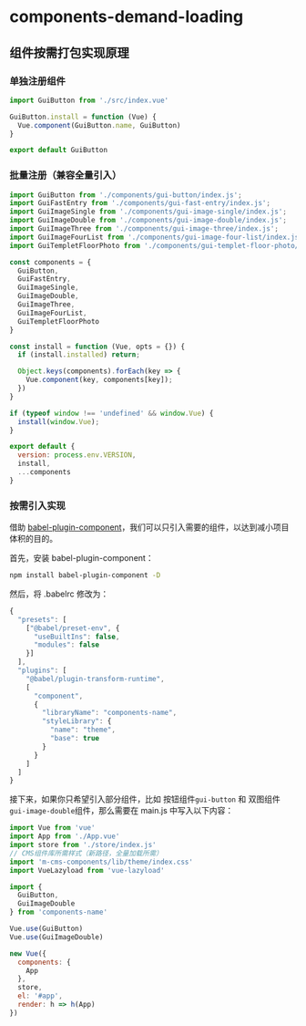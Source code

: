 # components-demand-loading

## 组件按需打包实现原理

### 单独注册组件

```js
import GuiButton from './src/index.vue'

GuiButton.install = function (Vue) {
  Vue.component(GuiButton.name, GuiButton)
}

export default GuiButton
```

### 批量注册（兼容全量引入）

```js
import GuiButton from './components/gui-button/index.js';
import GuiFastEntry from './components/gui-fast-entry/index.js';
import GuiImageSingle from './components/gui-image-single/index.js';
import GuiImageDouble from './components/gui-image-double/index.js';
import GuiImageThree from './components/gui-image-three/index.js';
import GuiImageFourList from './components/gui-image-four-list/index.js';
import GuiTempletFloorPhoto from './components/gui-templet-floor-photo/index.js';

const components = {
  GuiButton,
  GuiFastEntry,
  GuiImageSingle,
  GuiImageDouble,
  GuiImageThree,
  GuiImageFourList,
  GuiTempletFloorPhoto
}

const install = function (Vue, opts = {}) {
  if (install.installed) return;

  Object.keys(components).forEach(key => {
    Vue.component(key, components[key]);
  })
}

if (typeof window !== 'undefined' && window.Vue) {
  install(window.Vue);
}

export default {
  version: process.env.VERSION,
  install,
  ...components
}

```

### 按需引入实现

借助 [babel-plugin-component](https://github.com/QingWei-Li/babel-plugin-component)，我们可以只引入需要的组件，以达到减小项目体积的目的。

首先，安装 babel-plugin-component：

```sh
npm install babel-plugin-component -D
```

然后，将 .babelrc 修改为：

```js
{
  "presets": [
    ["@babel/preset-env", {
      "useBuiltIns": false,
      "modules": false
    }]
  ],
  "plugins": [
    "@babel/plugin-transform-runtime",
    [ 
      "component",
      {
        "libraryName": "components-name",
        "styleLibrary": {
          "name": "theme",
          "base": true
        }
      }
    ]
  ]
}
```

接下来，如果你只希望引入部分组件，比如 按钮组件`gui-button` 和 双图组件`gui-image-double`组件，那么需要在 main.js 中写入以下内容：

```js
import Vue from 'vue'
import App from './App.vue'
import store from './store/index.js'
// CMS组件库所需样式（新路径，全量加载所需）
import 'm-cms-components/lib/theme/index.css'
import VueLazyload from 'vue-lazyload'

import {
  GuiButton,
  GuiImageDouble
} from 'components-name'

Vue.use(GuiButton)
Vue.use(GuiImageDouble)

new Vue({
  components: {
    App
  },
  store,
  el: '#app',
  render: h => h(App)
})
```
